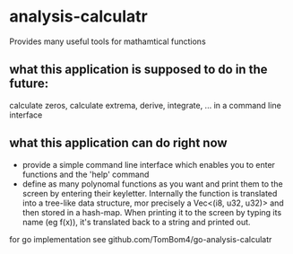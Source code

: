 # analysis-calculatr
Provides many useful tools for mathamtical functions

## what this application is supposed to do in the future:
calculate zeros, calculate extrema, derive, integrate, ... in a command line interface

## what this application can do right now
  - provide a simple command line interface which enables you to enter functions and the 'help' command
  - define as many polynomal functions as you want and print them to the screen by entering their keyletter. Internally the function is translated into a tree-like data structure, mor precisely a Vec<(i8, u32, u32)> and then stored in a hash-map. When printing it to the screen by typing its name (eg f(x)), it's translated back to a string and printed out.
  
for go implementation see github.com/TomBom4/go-analysis-calculatr  
